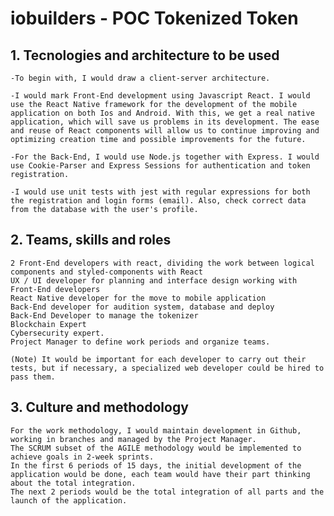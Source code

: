 # iobuilders - POC Tokenized Token

## 1. Tecnologies and architecture to be used

    -To begin with, I would draw a client-server architecture.

    -I would mark Front-End development using Javascript React. I would use the React Native framework for the development of the mobile application on both Ios and Android. With this, we get a real native application, which will save us problems in its development. The ease and reuse of React components will allow us to continue improving and optimizing creation time and possible improvements for the future.

    -For the Back-End, I would use Node.js together with Express. I would use Cookie-Parser and Express Sessions for authentication and token registration.

    -I would use unit tests with jest with regular expressions for both the registration and login forms (email). Also, check correct data from the database with the user's profile.

## 2. Teams, skills and roles

    2 Front-End developers with react, dividing the work between logical components and styled-components with React
    UX / UI developer for planning and interface design working with Front-End developers
    React Native developer for the move to mobile application
    Back-End developer for audition system, database and deploy
    Back-End Developer to manage the tokenizer
    Blockchain Expert
    Cybersecurity expert.
    Project Manager to define work periods and organize teams.

    (Note) It would be important for each developer to carry out their tests, but if necessary, a specialized web developer could be hired to pass them.

## 3. Culture and methodology

    For the work methodology, I would maintain development in Github, working in branches and managed by the Project Manager.
    The SCRUM subset of the AGILE methodology would be implemented to achieve goals in 2-week sprints.
    In the first 6 periods of 15 days, the initial development of the application would be done, each team would have their part thinking about the total integration.
    The next 2 periods would be the total integration of all parts and the launch of the application.